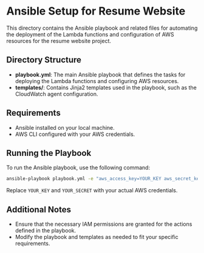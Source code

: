# Ansible Setup for Resume Website

This directory contains the Ansible playbook and related files for automating the deployment of the Lambda functions and configuration of AWS resources for the resume website project.

## Directory Structure

- **playbook.yml**: The main Ansible playbook that defines the tasks for deploying the Lambda functions and configuring AWS resources.
- **templates/**: Contains Jinja2 templates used in the playbook, such as the CloudWatch agent configuration.
  
## Requirements

- Ansible installed on your local machine.
- AWS CLI configured with your AWS credentials.

## Running the Playbook

To run the Ansible playbook, use the following command:

```bash
ansible-playbook playbook.yml -e "aws_access_key=YOUR_KEY aws_secret_key=YOUR_SECRET"
```

Replace `YOUR_KEY` and `YOUR_SECRET` with your actual AWS credentials.

## Additional Notes

- Ensure that the necessary IAM permissions are granted for the actions defined in the playbook.
- Modify the playbook and templates as needed to fit your specific requirements.